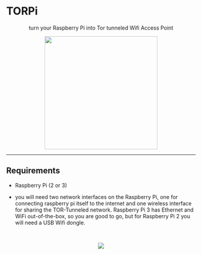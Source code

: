# TORPi
<p align="center">
  <p align="center">
    turn your Raspberry Pi into Tor tunneled Wifi Access Point
  <p/>
  <p align="center">
    <img width="300" src="/../master/torpi_logo.png?raw=true"/>
  <p/>
</p>

-----
Requirements
----

- Raspberry Pi (2 or 3)

- you will need two network interfaces on the Raspberry Pi, one for connecting raspberry pi itself to the internet and one wireless interface for sharing the TOR-Tunneled network. Raspberry Pi 3 has Ethernet and WiFi out-of-the-box, so you are good to go, but for Raspberry Pi 2 you will need a USB Wifi dongle.
<br/>
<p align="center">
  <img src="/../master/torpi_diagram.png?raw=true"/>
<p/>
